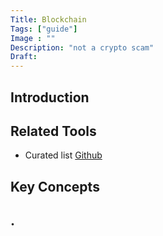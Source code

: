 ```yaml
---
Title: Blockchain
Tags: ["guide"]
Image : ""
Description: "not a crypto scam"
Draft: 
---
```


## Introduction
## Related Tools
- Curated list [Github](https://github.com/blockthreat/blocksec-ctfs)
## Key Concepts

## .
